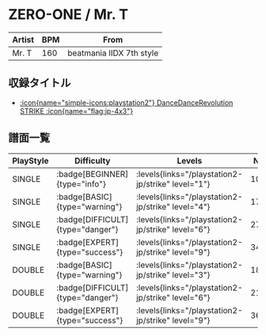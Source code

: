 # ZERO-ONE / Mr. T

|Artist|BPM|From|
|------|---|----|
|Mr. T|160|beatmania IIDX 7th style|

## 収録タイトル

- [:icon{name="simple-icons:playstation2"} DanceDanceRevolution STRIKE :icon{name="flag:jp-4x3"}](/playstation2-jp/strike)

## 譜面一覧

|PlayStyle|Difficulty|Levels|Notes|Movie|
|---------|----------|------|-----|-----|
|SINGLE| :badge[BEGINNER]{type="info"}| :levels{links="/playstation2-jp/strike" level="1"}|102/8||
|SINGLE| :badge[BASIC]{type="warning"}| :levels{links="/playstation2-jp/strike" level="4"}|174/16||
|SINGLE| :badge[DIFFICULT]{type="danger"}| :levels{links="/playstation2-jp/strike" level="6"}|277/11||
|SINGLE| :badge[EXPERT]{type="success"}| :levels{links="/playstation2-jp/strike" level="9"}|345/11||
|DOUBLE| :badge[BASIC]{type="warning"}| :levels{links="/playstation2-jp/strike" level="3"}|181/16||
|DOUBLE| :badge[DIFFICULT]{type="danger"}| :levels{links="/playstation2-jp/strike" level="6"}|210/19||
|DOUBLE| :badge[EXPERT]{type="success"}| :levels{links="/playstation2-jp/strike" level="9"}|365/11||
